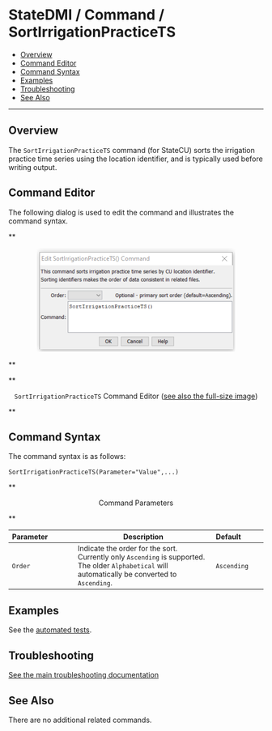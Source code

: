 # StateDMI / Command / SortIrrigationPracticeTS #

* [Overview](#overview)
* [Command Editor](#command-editor)
* [Command Syntax](#command-syntax)
* [Examples](#examples)
* [Troubleshooting](#troubleshooting)
* [See Also](#see-also)

-------------------------

## Overview ##

The `SortIrrigationPracticeTS` command (for StateCU)
sorts the irrigation practice time series using the location identifier, and is typically used before writing output.

## Command Editor ##

The following dialog is used to edit the command and illustrates the command syntax.

**<p style="text-align: center;">
![SortIrrigationPracticeTS command editor](SortIrrigationPracticeTS.png)
</p>**

**<p style="text-align: center;">
`SortIrrigationPracticeTS` Command Editor (<a href="../SortIrrigationPracticeTS.png">see also the full-size image</a>)
</p>**

## Command Syntax ##

The command syntax is as follows:

```text
SortIrrigationPracticeTS(Parameter="Value",...)
```
**<p style="text-align: center;">
Command Parameters
</p>**

| **Parameter**&nbsp;&nbsp;&nbsp;&nbsp;&nbsp;&nbsp;&nbsp;&nbsp;&nbsp;&nbsp;&nbsp;&nbsp; | **Description** | **Default**&nbsp;&nbsp;&nbsp;&nbsp;&nbsp;&nbsp;&nbsp;&nbsp;&nbsp;&nbsp; |
| --------------|-----------------|----------------- |
| `Order` | Indicate the order for the sort.  Currently only `Ascending` is supported.  The older `Alphabetical` will automatically be converted to `Ascending`. | `Ascending` |

## Examples ##

See the [automated tests](https://github.com/OpenCDSS/cdss-app-statedmi-test/tree/master/test/regression/commands/SortIrrigationPracticeTS).

## Troubleshooting ##

[See the main troubleshooting documentation](../../troubleshooting/troubleshooting.md)

## See Also ##

There are no additional related commands.